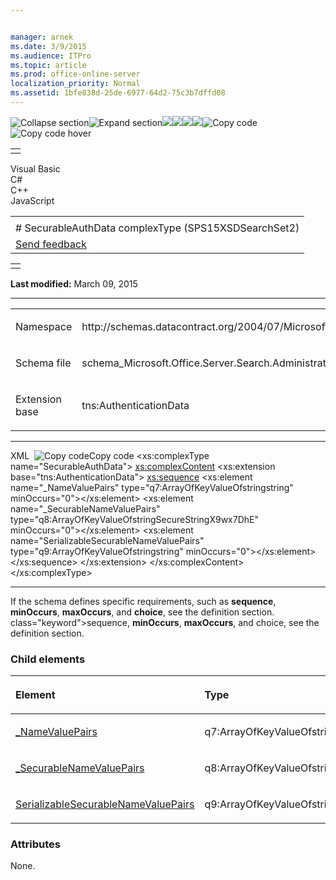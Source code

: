 ```yaml
---


manager: arnek
ms.date: 3/9/2015
ms.audience: ITPro
ms.topic: article
ms.prod: office-online-server
localization_priority: Normal
ms.assetid: 1bfe838d-25de-6977-64d2-75c3b7dffd08
---
```


![Collapse
section](../icons/collapse_all.gif "Collapse section")![Expand
section](../icons/expand_all.gif "Expand section")![](../icons/collapse_all.gif)![](../icons/expand_all.gif)![](../icons/dropdown.gif)![](../icons/dropdownHover.gif)![Copy
code](../icons/copycode.gif "Copy code")![Copy code
hover](../icons/copycodeHighlight.gif "Copy code hover")
<table>
<tbody>
<tr class="odd">
<td align="left"></td>
</tr>
</tbody>
</table>

Visual Basic  
C\#  
C++  
JavaScript  

<table>
<tbody>
<tr class="odd">
<td align="left"><span id="runningHeaderText"></span></td>
</tr>
<tr class="even">
<td align="left"># SecurableAuthData complexType (SPS15XSDSearchSet2)</td>
</tr>
<tr class="odd">
<td align="left"><span id="headfeedbackarea" class="feedbackhead"><a href="javascript:SubmitFeedback(&#39;docthis@Microsoft.com&#39;,&#39;&#39;,&#39;&#39;,&#39;&#39;,&#39;1.0.18082.1225&#39;,&#39;%0\dThank%20you%20for%20your%20feedback.%20The%20developer%20writing%20teams%20use%20your%20feedback%20to%20improve%20documentation.%20While%20we%20are%20reviewing%20your%20feedback,%20we%20may%20send%20you%20e-mail%20to%20ask%20for%20clarification%20or%20feedback%20on%20a%20solution.%20We%20do%20not%20use%20your%20e-mail%20address%20for%20any%20other%20purpose%20and%20we%20delete%20it%20after%20we%20finish%20our%20review.%0\AFor%20further%20information%20about%20the%20privacy%20policies%20of%20Microsoft,%20please%20see%20http://privacy.microsoft.com/en-us/default.aspx.%0\A%0\d&#39;,&#39;Customer%20feedback&#39;);">Send feedback</a></span></td>
</tr>
</tbody>
</table>

<table>
<colgroup>
<col width="100%" />
</colgroup>
<tbody>
<tr class="odd">
<td align="left"></td>
</tr>
</tbody>
</table>

**Last modified:** March 09, 2015


-----------------------------------------------------------------------------------------------------------------------------------------------------------------------------------------------------

<table>
<colgroup>
<col width="50%" />
<col width="50%" />
</colgroup>
<tbody>
<tr class="odd">
<td align="left"><p><span class="label">Namespace</span></p></td>
<td align="left"><p>http://schemas.datacontract.org/2004/07/Microsoft.Office.Server.Search.Administration</p></td>
</tr>
<tr class="even">
<td align="left"><p><span class="label">Schema file</span></p></td>
<td align="left"><p>schema_Microsoft.Office.Server.Search.Administration.xsd</p></td>
</tr>
<tr class="odd">
<td align="left"><p><span class="label">Extension base</span></p></td>
<td align="left"><p>tns:AuthenticationData</p></td>
</tr>
</tbody>
</table>


-----------------------------------------------------------------------------------------------------------------------------------------------------------------------------------------------

<span codelanguage="xmlLang"></span>
XML 
<span class="copyCode" onclick="CopyCode(this)"
onkeypress="CopyCode_CheckKey(this, event)"
onmouseover="ChangeCopyCodeIcon(this)"
onmouseout="ChangeCopyCodeIcon(this)" tabindex="0">![Copy
code](../icons/copycode.gif "Copy code")Copy code</span>
    <xs:complexType name="SecurableAuthData">
        <xs:complexContent>
            <xs:extension base="tns:AuthenticationData">
                <xs:sequence>
                    <xs:element name="_NameValuePairs" type="q7:ArrayOfKeyValueOfstringstring" minOccurs="0"></xs:element>
                    <xs:element name="_SecurableNameValuePairs" type="q8:ArrayOfKeyValueOfstringSecureStringX9wx7DhE" minOccurs="0"></xs:element>
                    <xs:element name="SerializableSecurableNameValuePairs" type="q9:ArrayOfKeyValueOfstringstring" minOccurs="0"></xs:element>
                </xs:sequence>
            </xs:extension>
        </xs:complexContent>
    </xs:complexType>


------------------------------------------------------------------------------------------------------------------------------------------------------------------------------------------------------------

If the schema defines specific requirements, such as **sequence**, **minOccurs**, **maxOccurs**, and **choice**, see the definition section.
class="keyword">sequence</span>, **minOccurs**,
**maxOccurs**, and <span
class="keyword">choice</span>, see the definition section.

### Child elements

<table>
<colgroup>
<col width="33%" />
<col width="33%" />
<col width="33%" />
</colgroup>
<thead>
<tr class="header">
<th align="left"><p>Element</p></th>
<th align="left"><p>Type</p></th>
<th align="left"><p>Description</p></th>
</tr>
</thead>
<tbody>
<tr class="odd">
<td align="left"><p><a href="_namevaluepairs-element-securableauthdata-complextypesps15xsdsearchset2.htm">_NameValuePairs</a></p></td>
<td align="left"><p>q7:ArrayOfKeyValueOfstringstring</p></td>
<td align="left"><p></p></td>
</tr>
<tr class="even">
<td align="left"><p><a href="_securablenamevaluepairs-element-securableauthdata-complextypesps15xsdsearchset2.htm">_SecurableNameValuePairs</a></p></td>
<td align="left"><p>q8:ArrayOfKeyValueOfstringSecureStringX9wx7DhE</p></td>
<td align="left"><p></p></td>
</tr>
<tr class="odd">
<td align="left"><p><a href="serializablesecurablenamevaluepairs-element-securableauthdata-complextypesps15xs.htm">SerializableSecurableNameValuePairs</a></p></td>
<td align="left"><p>q9:ArrayOfKeyValueOfstringstring</p></td>
<td align="left"><p></p></td>
</tr>
</tbody>
</table>

### Attributes

None.








